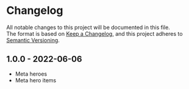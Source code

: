 # Changelog

All notable changes to this project will be documented in this file.
<br>
The format is based on [Keep a Changelog](https://keepachangelog.com/en/1.0.0/),
and this project adheres to [Semantic Versioning](https://semver.org/spec/v2.0.0.html).

## 1.0.0 - 2022-06-06
- Meta heroes
- Meta hero items 